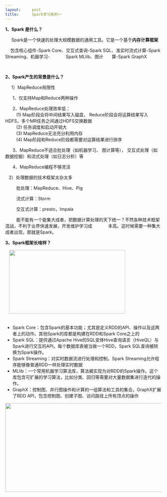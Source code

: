 ```yaml
---
layout:     post
title:      Spark学习系列一
---
```

<div id="article_content" class="article_content clearfix csdn-tracking-statistics" data-pid="blog" data-mod="popu_307" data-dsm="post">
								            <link rel="stylesheet" href="https://csdnimg.cn/release/phoenix/template/css/ck_htmledit_views-f76675cdea.css">
						<div class="htmledit_views" id="content_views">
                <p><strong>1、Spark 是什么？</strong></p>

<p>     Spark是一个快速的处理大规模数据的通用工具。它是一个基于<strong>内存计算框架</strong></p>

<p><strong>     </strong>包含核心组件-Spark Core、交互式查询-Spark SQL、准实时流式计算-Spark Streaming、机器学习-             Spark MLlib、图计       算-Spark GraphX</p>

<p> </p>

<p><strong>2、Spark产生的背景是什么？</strong></p>

<p>     1）MapReduce局限性</p>

<p>      1、仅支持Map和Reduce两种操作</p>

<p>      2、MapReduce处理效率低：<br>
         (1) Map阶段会将中间结果写入磁盘， Reduce阶段会将运算结果写入HDFS，多个MR任务之间通过HDFS交换数据<br>
         (2) 任务调度和启动开销大<br>
         (3) MapReduce无法充分利用内存<br>
         (4) Map阶段和Reduce阶段都需要对运算结果进行排序</p>

<p>      3、MapReduce不适合批处理（如机器学习、 图计算等）， 交互式处理（如数据挖掘）和流式处理（如日志分析）等</p>

<p>      4、MapReduce编程不够灵活</p>

<p>   2）处理数据的技术框架太杂太多        </p>

<p>         批处理：MapReduce、Hive、Pig</p>

<p>         流式计算：Storm</p>

<p>         交互式计算：presto，Impala</p>

<p>         能不能有一个能集大成者，把数据计算处理的天下统一？不然各种技术框架混战，不利于业界快速发展，开发维护学习成             本高。这时候需要一种集大成者出现，那就是Spark。</p>

<p><strong>3、Spark框架长啥样？</strong></p>

<p><strong>    </strong><img alt="" class="has" height="205" src="https://img-blog.csdn.net/20180724215129724?watermark/2/text/aHR0cHM6Ly9ibG9nLmNzZG4ubmV0L2xpdXhpSVQ=/font/5a6L5L2T/fontsize/400/fill/I0JBQkFCMA==/dissolve/70" width="373"><br>
 </p>

<ul><li>Spark Core：包含Spark的基本功能；尤其是定义RDD的API、操作以及这两者上的动作。其他Spark的库都是构建在RDD和Spark Core之上的</li>
	<li>Spark SQL：提供通过Apache Hive的SQL变体Hive查询语言（HiveQL）与Spark进行交互的API。每个数据库表被当做一个RDD，Spark SQL查询被转换为Spark操作。</li>
	<li>Spark Streaming：对实时数据流进行处理和控制。Spark Streaming允许程序能够像普通RDD一样处理实时数据</li>
	<li>MLlib：一个常用机器学习算法库，算法被实现为对RDD的Spark操作。这个库包含可扩展的学习算法，比如分类、回归等需要对大量数据集进行迭代的操作。</li>
	<li>GraphX：控制图、并行图操作和计算的一组算法和工具的集合。GraphX扩展了RDD API，包含控制图、创建子图、访问路径上所有顶点的操作</li>
</ul><p><img alt="" class="has" height="286" src="https://img-blog.csdn.net/20180724215248441?watermark/2/text/aHR0cHM6Ly9ibG9nLmNzZG4ubmV0L2xpdXhpSVQ=/font/5a6L5L2T/fontsize/400/fill/I0JBQkFCMA==/dissolve/70" width="624"></p>

<p> </p>

<p> </p>

<p> </p>            </div>
                </div>